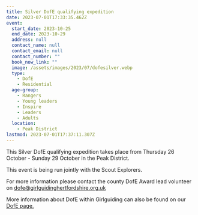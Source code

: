 ```yaml
---
title: Silver DofE qualifying expedition
date: 2023-07-01T17:33:35.462Z
event:
  start_date: 2023-10-25
  end_date: 2023-10-29
  address: null
  contact_name: null
  contact_email: null
  contact_number: ""
  book_now_link: ""
  image: /assets/images/2023/07/dofesilver.webp
  type:
    - DofE
    - Residential
  age-group:
    - Rangers
    - Young leaders
    - Inspire
    - Leaders
    - Adults
  location:
    - Peak District
lastmod: 2023-07-01T17:37:11.307Z
---
```

This Silver DofE qualifying expedition takes place from Thursday 26 October - Sunday 29 October in the Peak District.

This event is being run jointly with the Scout Explorers.

For more information please contact the county DofE Award lead volunteer on <dofe@girlguidinghertfordshire.org.uk>

More information about DofE within Girlguiding can also be found on our [DofE page.](/youth-opportunities/dofe/)
